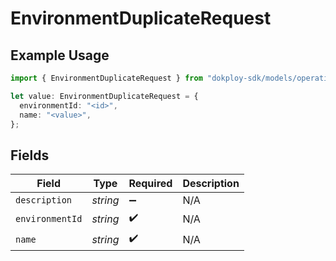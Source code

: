 # EnvironmentDuplicateRequest

## Example Usage

```typescript
import { EnvironmentDuplicateRequest } from "dokploy-sdk/models/operations";

let value: EnvironmentDuplicateRequest = {
  environmentId: "<id>",
  name: "<value>",
};
```

## Fields

| Field              | Type               | Required           | Description        |
| ------------------ | ------------------ | ------------------ | ------------------ |
| `description`      | *string*           | :heavy_minus_sign: | N/A                |
| `environmentId`    | *string*           | :heavy_check_mark: | N/A                |
| `name`             | *string*           | :heavy_check_mark: | N/A                |